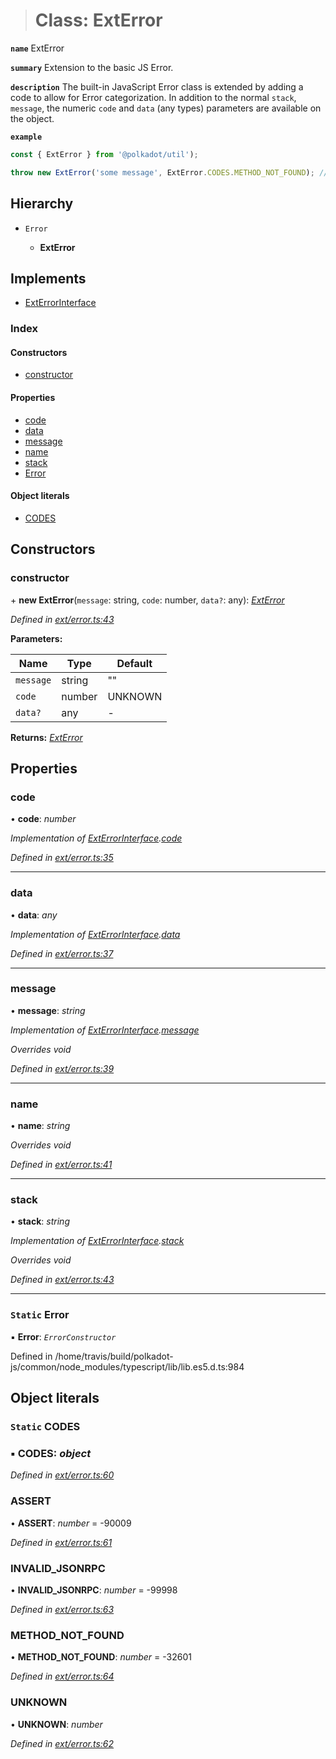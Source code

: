 > # Class: ExtError

**`name`** ExtError

**`summary`** Extension to the basic JS Error.

**`description`** 
The built-in JavaScript Error class is extended by adding a code to allow for Error categorization. In addition to the normal `stack`, `message`, the numeric `code` and `data` (any types) parameters are available on the object.

**`example`** 
<BR>

```javascript
const { ExtError } from '@polkadot/util');

throw new ExtError('some message', ExtError.CODES.METHOD_NOT_FOUND); // => error.code = -32601
```

## Hierarchy

* `Error`

  * **ExtError**

## Implements

* [ExtErrorInterface](../interfaces/_types_.exterrorinterface.md)

### Index

#### Constructors

* [constructor](_ext_error_.exterror.md#constructor)

#### Properties

* [code](_ext_error_.exterror.md#code)
* [data](_ext_error_.exterror.md#data)
* [message](_ext_error_.exterror.md#message)
* [name](_ext_error_.exterror.md#name)
* [stack](_ext_error_.exterror.md#stack)
* [Error](_ext_error_.exterror.md#static-error)

#### Object literals

* [CODES](_ext_error_.exterror.md#static-codes)

## Constructors

###  constructor

\+ **new ExtError**(`message`: string, `code`: number, `data?`: any): *[ExtError](_ext_error_.exterror.md)*

*Defined in [ext/error.ts:43](https://github.com/polkadot-js/common/blob/fcdec01/packages/util/src/ext/error.ts#L43)*

**Parameters:**

Name | Type | Default |
------ | ------ | ------ |
`message` | string | "" |
`code` | number |  UNKNOWN |
`data?` | any | - |

**Returns:** *[ExtError](_ext_error_.exterror.md)*

## Properties

###  code

• **code**: *number*

*Implementation of [ExtErrorInterface](../interfaces/_types_.exterrorinterface.md).[code](../interfaces/_types_.exterrorinterface.md#code)*

*Defined in [ext/error.ts:35](https://github.com/polkadot-js/common/blob/fcdec01/packages/util/src/ext/error.ts#L35)*

___

###  data

• **data**: *any*

*Implementation of [ExtErrorInterface](../interfaces/_types_.exterrorinterface.md).[data](../interfaces/_types_.exterrorinterface.md#data)*

*Defined in [ext/error.ts:37](https://github.com/polkadot-js/common/blob/fcdec01/packages/util/src/ext/error.ts#L37)*

___

###  message

• **message**: *string*

*Implementation of [ExtErrorInterface](../interfaces/_types_.exterrorinterface.md).[message](../interfaces/_types_.exterrorinterface.md#message)*

*Overrides void*

*Defined in [ext/error.ts:39](https://github.com/polkadot-js/common/blob/fcdec01/packages/util/src/ext/error.ts#L39)*

___

###  name

• **name**: *string*

*Overrides void*

*Defined in [ext/error.ts:41](https://github.com/polkadot-js/common/blob/fcdec01/packages/util/src/ext/error.ts#L41)*

___

###  stack

• **stack**: *string*

*Implementation of [ExtErrorInterface](../interfaces/_types_.exterrorinterface.md).[stack](../interfaces/_types_.exterrorinterface.md#stack)*

*Overrides void*

*Defined in [ext/error.ts:43](https://github.com/polkadot-js/common/blob/fcdec01/packages/util/src/ext/error.ts#L43)*

___

### `Static` Error

▪ **Error**: *`ErrorConstructor`*

Defined in /home/travis/build/polkadot-js/common/node_modules/typescript/lib/lib.es5.d.ts:984

## Object literals

### `Static` CODES

### ▪ **CODES**: *object*

*Defined in [ext/error.ts:60](https://github.com/polkadot-js/common/blob/fcdec01/packages/util/src/ext/error.ts#L60)*

###  ASSERT

• **ASSERT**: *number* =  -90009

*Defined in [ext/error.ts:61](https://github.com/polkadot-js/common/blob/fcdec01/packages/util/src/ext/error.ts#L61)*

###  INVALID_JSONRPC

• **INVALID_JSONRPC**: *number* =  -99998

*Defined in [ext/error.ts:63](https://github.com/polkadot-js/common/blob/fcdec01/packages/util/src/ext/error.ts#L63)*

###  METHOD_NOT_FOUND

• **METHOD_NOT_FOUND**: *number* =  -32601

*Defined in [ext/error.ts:64](https://github.com/polkadot-js/common/blob/fcdec01/packages/util/src/ext/error.ts#L64)*

###  UNKNOWN

• **UNKNOWN**: *number*

*Defined in [ext/error.ts:62](https://github.com/polkadot-js/common/blob/fcdec01/packages/util/src/ext/error.ts#L62)*